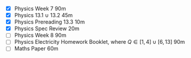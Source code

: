 - [x] Physics Week 7 90m
- [x] Physics 13.1 $\cup$ 13.2 45m
- [x] Physics Prereading 13.3 10m
- [x] Physics Spec Review 20m
- [ ] Physics Week 8 90m
- [ ] Physics Electricity Homework Booklet, where $Q\in[1,4]\cup[6,13]$ 90m
- [ ] Maths Paper 60m